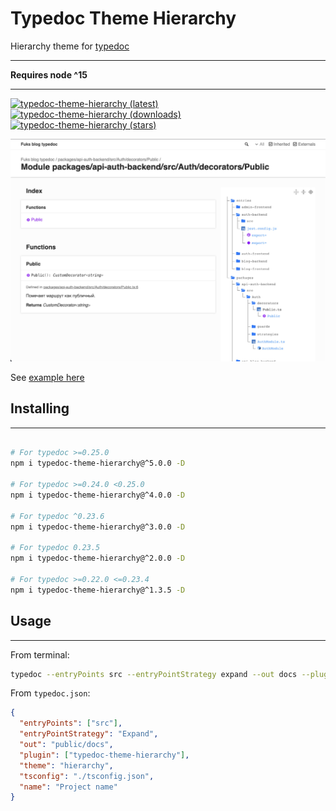 # Typedoc Theme Hierarchy

Hierarchy theme for [typedoc](https://typedoc.org/)

---

**Requires node ^15**

---

[![typedoc-theme-hierarchy (latest)](https://img.shields.io/npm/v/typedoc-theme-hierarchy)](https://www.npmjs.com/package/typedoc-theme-hierarchy)
[![typedoc-theme-hierarchy (downloads)](https://img.shields.io/npm/dw/typedoc-theme-hierarchy)](https://www.npmjs.com/package/typedoc-theme-hierarchy)
[![typedoc-theme-hierarchy (stars)](https://img.shields.io/github/stars/difuks/typedoc-theme-hierarchy?style=social)](https://github.com/DiFuks/typedoc-theme-hierarchy)

![example](https://raw.githubusercontent.com/DiFuks/typedoc-theme-hierarchy/master/.github/images/demo.jpg)

See [example here](https://github.com/DiFuks/typedoc-theme-hierarchy/tree/master/packages/example)

## Installing

---

```bash

# For typedoc >=0.25.0
npm i typedoc-theme-hierarchy@^5.0.0 -D

# For typedoc >=0.24.0 <0.25.0
npm i typedoc-theme-hierarchy@^4.0.0 -D

# For typedoc ^0.23.6
npm i typedoc-theme-hierarchy@^3.0.0 -D

# For typedoc 0.23.5
npm i typedoc-theme-hierarchy@^2.0.0 -D

# For typedoc >=0.22.0 <=0.23.4
npm i typedoc-theme-hierarchy@^1.3.5 -D
```

## Usage

---

From terminal:

```bash
typedoc --entryPoints src --entryPointStrategy expand --out docs --plugin typedoc-theme-hierarchy --theme hierarchy
```

From `typedoc.json`:

```json
{
  "entryPoints": ["src"],
  "entryPointStrategy": "Expand",
  "out": "public/docs",
  "plugin": ["typedoc-theme-hierarchy"],
  "theme": "hierarchy",
  "tsconfig": "./tsconfig.json",
  "name": "Project name"
}
```
